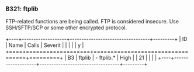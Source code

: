 ### B321: ftplib

FTP-related functions are being called. FTP is considered insecure. Use
SSH/SFTP/SCP or some other encrypted protocol.

+----+-------------------+----------------------------------+---------+
| ID | Name              | Calls                            | Severit |
|    |                   |                                  | y       |
+====+===================+==================================+=========+
| B3 | ftplib            | -   ftplib.\*                    | High    |
| 21 |                   |                                  |         |
+----+-------------------+----------------------------------+---------+
